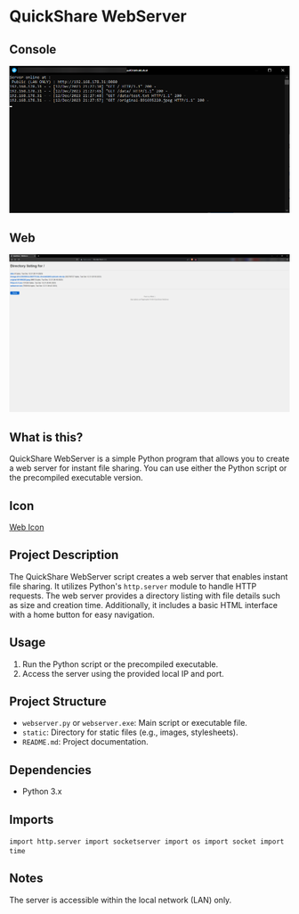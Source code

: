 # QuickShare WebServer


## Console
![Image 1](https://github.com/Tiegertropfen119-0001/QuickShare-WebServer/blob/main/img/image1.png) 
## Web
![Image 2](https://github.com/Tiegertropfen119-0001/QuickShare-WebServer/blob/main/img/image2.png) 

## What is this?

QuickShare WebServer is a simple Python program that allows you to create a web server for instant file sharing. You can use either the Python script or the precompiled executable version.

## Icon

[Web Icon](https://www.flaticon.com/free-icon/internet_10453141?term=web&page=1&position=19&origin=search&related_id=10453141)

## Project Description

The QuickShare WebServer script creates a web server that enables instant file sharing. It utilizes Python's `http.server` module to handle HTTP requests. The web server provides a directory listing with file details such as size and creation time. Additionally, it includes a basic HTML interface with a home button for easy navigation.

## Usage

1. Run the Python script or the precompiled executable.
2. Access the server using the provided local IP and port.

## Project Structure

- `webserver.py` or `webserver.exe`: Main script or executable file.
- `static`: Directory for static files (e.g., images, stylesheets).
- `README.md`: Project documentation.

## Dependencies

- Python 3.x

## Imports
`import http.server
import socketserver
import os
import socket
import time`

## Notes
The server is accessible within the local network (LAN) only.
